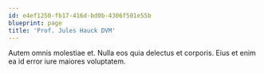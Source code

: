 ```yaml
---
id: e4ef1250-fb17-416d-bd0b-4306f501e55b
blueprint: page
title: 'Prof. Jules Hauck DVM'
---
```

Autem omnis molestiae et. Nulla eos quia delectus et corporis. Eius et enim ea id error iure maiores voluptatem.